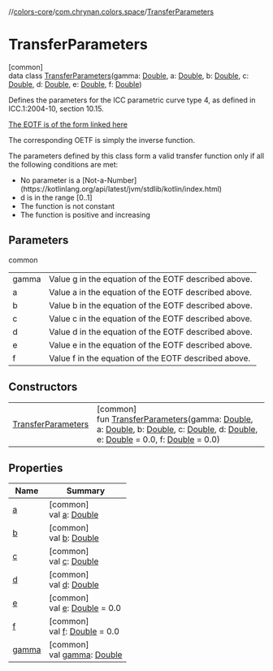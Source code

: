 //[colors-core](../../../index.md)/[com.chrynan.colors.space](../index.md)/[TransferParameters](index.md)

# TransferParameters

[common]\
data class [TransferParameters](index.md)(gamma: [Double](https://kotlinlang.org/api/latest/jvm/stdlib/kotlin/-double/index.html), a: [Double](https://kotlinlang.org/api/latest/jvm/stdlib/kotlin/-double/index.html), b: [Double](https://kotlinlang.org/api/latest/jvm/stdlib/kotlin/-double/index.html), c: [Double](https://kotlinlang.org/api/latest/jvm/stdlib/kotlin/-double/index.html), d: [Double](https://kotlinlang.org/api/latest/jvm/stdlib/kotlin/-double/index.html), e: [Double](https://kotlinlang.org/api/latest/jvm/stdlib/kotlin/-double/index.html), f: [Double](https://kotlinlang.org/api/latest/jvm/stdlib/kotlin/-double/index.html))

Defines the parameters for the ICC parametric curve type 4, as defined in ICC.1:2004-10, section 10.15.

[The EOTF is of the form linked here](https://d.android.com/reference/android/graphics/ColorSpace.Rgb.TransferParameters)

The corresponding OETF is simply the inverse function.

The parameters defined by this class form a valid transfer function only if all the following conditions are met:

<ul><li>No parameter is a [Not-a-Number](https://kotlinlang.org/api/latest/jvm/stdlib/kotlin/index.html)</li><li>d is in the range [0..1]</li><li>The function is not constant</li><li>The function is positive and increasing</li></ul>

## Parameters

common

| | |
|---|---|
| gamma | Value g in the equation of the EOTF described above. |
| a | Value a in the equation of the EOTF described above. |
| b | Value b in the equation of the EOTF described above. |
| c | Value c in the equation of the EOTF described above. |
| d | Value d in the equation of the EOTF described above. |
| e | Value e in the equation of the EOTF described above. |
| f | Value f in the equation of the EOTF described above. |

## Constructors

| | |
|---|---|
| [TransferParameters](-transfer-parameters.md) | [common]<br>fun [TransferParameters](-transfer-parameters.md)(gamma: [Double](https://kotlinlang.org/api/latest/jvm/stdlib/kotlin/-double/index.html), a: [Double](https://kotlinlang.org/api/latest/jvm/stdlib/kotlin/-double/index.html), b: [Double](https://kotlinlang.org/api/latest/jvm/stdlib/kotlin/-double/index.html), c: [Double](https://kotlinlang.org/api/latest/jvm/stdlib/kotlin/-double/index.html), d: [Double](https://kotlinlang.org/api/latest/jvm/stdlib/kotlin/-double/index.html), e: [Double](https://kotlinlang.org/api/latest/jvm/stdlib/kotlin/-double/index.html) = 0.0, f: [Double](https://kotlinlang.org/api/latest/jvm/stdlib/kotlin/-double/index.html) = 0.0) |

## Properties

| Name | Summary |
|---|---|
| [a](a.md) | [common]<br>val [a](a.md): [Double](https://kotlinlang.org/api/latest/jvm/stdlib/kotlin/-double/index.html) |
| [b](b.md) | [common]<br>val [b](b.md): [Double](https://kotlinlang.org/api/latest/jvm/stdlib/kotlin/-double/index.html) |
| [c](c.md) | [common]<br>val [c](c.md): [Double](https://kotlinlang.org/api/latest/jvm/stdlib/kotlin/-double/index.html) |
| [d](d.md) | [common]<br>val [d](d.md): [Double](https://kotlinlang.org/api/latest/jvm/stdlib/kotlin/-double/index.html) |
| [e](e.md) | [common]<br>val [e](e.md): [Double](https://kotlinlang.org/api/latest/jvm/stdlib/kotlin/-double/index.html) = 0.0 |
| [f](f.md) | [common]<br>val [f](f.md): [Double](https://kotlinlang.org/api/latest/jvm/stdlib/kotlin/-double/index.html) = 0.0 |
| [gamma](gamma.md) | [common]<br>val [gamma](gamma.md): [Double](https://kotlinlang.org/api/latest/jvm/stdlib/kotlin/-double/index.html) |
